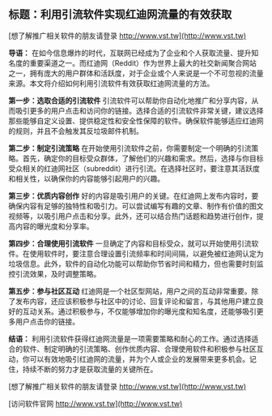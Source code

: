 ## **标题：利用引流软件实现红迪网流量的有效获取**

[想了解推广相关软件的朋友请登录 http://www.vst.tw](http://www.vst.tw)

**导语：**
在如今信息爆炸的时代，互联网已经成为了企业和个人获取流量、提升知名度的重要渠道之一。而红迪网（Reddit）作为世界上最大的社交新闻聚合网站之一，拥有庞大的用户群体和活跃度，对于企业或个人来说是一个不可忽视的流量来源。本文将介绍如何利用引流软件有效获取红迪网流量的方法。

**第一步：选取合适的引流软件**
引流软件可以帮助你自动化地推广和分享内容，从而吸引更多的用户点击和访问你的链接。选择合适的引流软件非常关键，建议选择那些能够自定义设置、提供稳定性和安全性保障的软件。确保软件能够适应红迪网的规则，并且不会触发其反垃圾邮件机制。

**第二步：制定引流策略**
在开始使用引流软件之前，你需要制定一个明确的引流策略。首先，确定你的目标受众群体，了解他们的兴趣和需求。然后，选择与你目标受众相关的红迪网社区（subreddit）进行引流。在选择社区时，要注意其活跃度和相关性，以确保你的内容能够引起用户的兴趣。

**第三步：优质内容创作**
好的内容是吸引用户的关键。在红迪网上发布内容时，要确保内容有足够的独特性和吸引力。可以尝试编写有趣的文章、制作有价值的图文视频等，以吸引用户点击和分享。此外，还可以结合热门话题和趋势进行创作，提高内容的曝光度和分享率。

**第四步：合理使用引流软件**
一旦确定了内容和目标受众，就可以开始使用引流软件。在使用软件时，要注意合理设置引流频率和时间间隔，以避免被红迪网认定为垃圾信息。此外，软件的自动化功能可以帮助你节省时间和精力，但也需要时刻监控引流效果，及时调整策略。

**第五步：参与社区互动**
红迪网是一个社区型网站，用户之间的互动非常重要。除了发布内容，还应该积极参与社区中的讨论、回复评论和留言，与其他用户建立良好的互动关系。通过积极参与，不仅能够增加你的曝光度和知名度，还能够吸引更多用户点击你的链接。

**结语：**
利用引流软件获得红迪网流量是一项需要策略和耐心的工作。通过选择适合的软件、制定明确的引流策略、创作优质内容、合理使用软件和积极参与社区互动，你可以有效地吸引红迪网的流量，并为个人或企业的发展带来更多机会。记住，持续不断的努力才是获取流量的关键所在。

[想了解推广相关软件的朋友请登录 http://www.vst.tw](http://www.vst.tw)


[访问软件官网 http://www.vst.tw](http://www.vst.tw)
